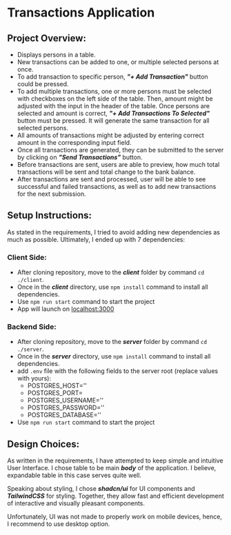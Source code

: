 # Transactions Application

## Project Overview:
- Displays persons in a table.
- New transactions can be added to one, or multiple selected persons at once.
- To add transaction to specific person, ***"+ Add Transaction"*** button could be pressed.
- To add multiple transactions, one or more persons must be selected with checkboxes on the left side of the table. 
Then, amount might be adjusted with the input in the header of the table. Once persons are selected and amount is correct,
***"+ Add Transactions To Selected"*** button must be pressed. It will generate the same transaction for all selected persons.
- All amounts of transactions might be adjusted by entering correct amount in the corresponding input field.
- Once all transactions are generated, they can be submitted to the server by clicking on ***"Send Transactions"*** button.
- Before transactions are sent, users are able to preview, how much total transactions will be sent and total change to the bank balance.
- After transactions are sent and processed, user will be able to see successful and failed transactions, as well as to add new transactions for the next submission.

## Setup Instructions:
As stated in the requirements, I tried to avoid adding new dependencies as much as possible. Ultimately, I ended up with 7 dependencies:

### Client Side:
- After cloning repository, move to the ***client*** folder by command ```cd ./client```.
- Once in the ***client*** directory, use ```npm install``` command to install all dependencies.
- Use ```npm run start``` command to start the project
- App will launch on [localhost:3000](http://localhost:3000)

### Backend Side:
- After cloning repository, move to the ***server*** folder by command ```cd ./server```.
- Once in the ***server*** directory, use ```npm install``` command to install all dependencies.
- add ```.env``` file with the following fields to the server root (replace values with yours):
  - POSTGRES_HOST='<db-host>'
  - POSTGRES_PORT=<db-port>
  - POSTGRES_USERNAME='<db-username>'
  - POSTGRES_PASSWORD='<db-password>'
  - POSTGRES_DATABASE='<db-name>'
- Use ```npm run start``` command to start the project

## Design Choices:
As written in the requirements, I have attempted to keep simple and intuitive User Interface. I chose table to be main ***body*** of the application.
I believe, expandable table in this case serves quite well. 

Speaking about styling, I chose ***shadcn/ui*** for UI components and ***TailwindCSS*** for styling. Together, they allow
fast and efficient development of interactive and visually pleasant components.

Unfortunately, UI was not made to properly work on mobile devices, hence, I recommend to use desktop option.